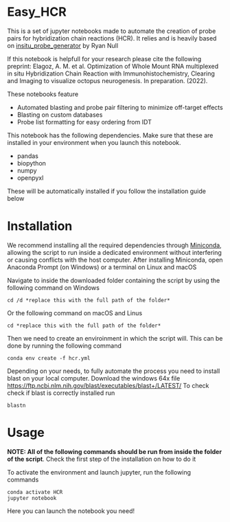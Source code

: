 # Easy_HCR

This is a set of jupyter notebooks made to automate the creation of probe pairs for hybridization chain reactions (HCR). It relies and is heavily based on [insitu_probe_generator](https://github.com/rwnull/insitu_probe_generator) by Ryan Null

If this notebook is helpfull for your research please cite the following preprint:
Elagoz, A. M. et al. Optimization of Whole Mount RNA multiplexed in situ Hybridization Chain Reaction with Immunohistochemistry, Clearing and Imaging to visualize octopus neurogenesis. In preparation. (2022).

These notebooks feature
+ Automated blasting and probe pair filtering to minimize off-target effects
+ Blasting on custom databases
+ Probe list formatting for easy ordering from IDT

This notebook has the following dependencies.
Make sure that these are installed in your environment when you launch this notebook.
+ pandas
+ biopython
+ numpy
+ openpyxl

These will be automatically installed if you follow the installation guide below

# Installation
We recommend installing all the required dependencies through [Miniconda](https://docs.conda.io/en/latest/miniconda.html), allowing the script to run inside a dedicated environment without interfering or causing conflicts with the host computer.
After installing Miniconda, open Anaconda Prompt (on Windows) or a terminal on Linux and macOS

Navigate to inside the downloaded folder containing the script by using the following command on Windows

    cd /d *replace this with the full path of the folder*

Or the following command on macOS and Linus

    cd *replace this with the full path of the folder*

Then we need to create an enviroinment in which the script will. This can be done by running the following command

    conda env create -f hcr.yml

Depending on your needs, to fully automate the process you need to install blast on your local computer. Download the windows 64x file 
https://ftp.ncbi.nlm.nih.gov/blast/executables/blast+/LATEST/
To check check if blast is correctly installed run

    blastn


# Usage
**NOTE: All of the following commands should be run from inside the folder of the script**. Check the first step of the installation on how to do it

To activate the environment and launch jupyter, run the following commands

    conda activate HCR
    jupyter notebook

Here you can launch the notebook you need!
